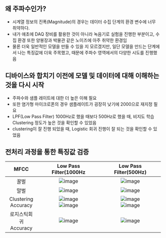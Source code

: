 ## 왜 주파수인가?
- 시계열 정보의 진폭(Magnitude)의 경우는 데이터 수집 단계의 환경 변수에 너무 취약하다.
- 내가 애초에 DAQ 장비를 활용한 것이 아니라 녹음기로 실험을 진행한 부분이고, 수집 환경 또한 양봉장과 박물관 같은 노이즈에 아주 취약한 환경임
- 물론 더욱 일반적인 모델을 만들 수 있을 지 모르겠지만, 일단 모델을 만드는 단계에서 나는 특징값에 더욱 주목했고, 때문에 주파수 영역에서의 다양한 시도를 진행했음

## 디바이스와 합치기 이전에 모델 및 데이터에 대해 이해하는 것을 다시 시작
- 주파수와 샘플 레이트에 대한 더 높은 이해 필요
- 또한 염가형 마이크로폰의 경우 샘플레이트가 굉장히 낮기에 2000으로 재지정 필요
- LPF(Low Pass Filter) 1000Hz로 했을 때보다 500Hz로 했을 때, 비지도 학습 Clustering 정도가 높은 것을 확인할 수 있었음
- clustering이 잘 진행 되었을 때, Logistic 회귀 진행이 잘 되는 것을 확인할 수 있었음


## 전처리 과정을 통한 특징값 검증

|MFCC| Low Pass Filter(1000Hz | Low Pass Filter(500Hz) |
|:------------------:|:------------------:|:------------------:|
|꿀벌| ![image](https://github.com/user-attachments/assets/5d4f51dc-f5f1-42b9-a288-299d9651ebfe) | ![image](https://github.com/user-attachments/assets/dd5fc1e1-44c7-4bc1-9714-4c97c30f21d2) |
|말벌| ![image](https://github.com/user-attachments/assets/74769773-7b52-4d33-b4ff-ea5827c27076) | ![image](https://github.com/user-attachments/assets/a08c194f-a938-410f-b664-c67159f8a13e) |
|Clustering <br> Accuracy| ![image](https://github.com/user-attachments/assets/f4a46471-14fd-42a5-8099-d3e994a80702) <br> ![image](https://github.com/user-attachments/assets/28cec96b-8a00-4576-b3d2-0da834a5d24d) | ![image](https://github.com/user-attachments/assets/a20eb4ef-73bb-4632-84e2-d6ae5f074600) <br> ![image](https://github.com/user-attachments/assets/455fc19e-f318-4811-a440-bcee1333351d) |
|로지스틱회귀 <br> Accuracy| ![image](https://github.com/user-attachments/assets/402c84dd-a33e-4cce-be21-22f52155f9fb) | ![image](https://github.com/user-attachments/assets/9b10d167-dc56-4a64-a5d4-c0eb8e920f66) |




    
